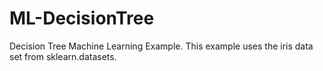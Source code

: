 # ML-DecisionTree
Decision Tree Machine Learning Example. This example uses the iris data set from sklearn.datasets.

